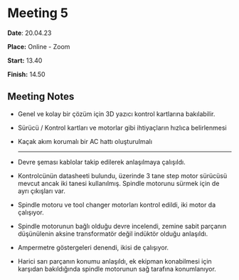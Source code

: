 # Meeting 5

**Date**: 20.04.23

**Place:** Online - Zoom

**Start:** 13.40

**Finish:** 14.50



## Meeting Notes

- Genel ve kolay bir çözüm için 3D yazıcı kontrol kartlarına bakılabilir.

- Sürücü / Kontrol kartları ve motorlar gibi ihtiyaçların hızlıca belirlenmesi

- Kaçak akım korumalı bir AC hattı oluşturulmalı
  
  
  
  ---
  
  

- Devre şeması kablolar takip edilerek anlaşılmaya çalışıldı.

- Kontrolcünün datasheeti bulundu, üzerinde 3 tane step motor sürücüsü mevcut ancak iki tanesi kullanılmış. Spindle motorunu sürmek için de ayrı çıkışları var. 

- Spindle motoru ve tool changer motorları kontrol edildi, iki motor da çalışıyor.

- Spindle motorunun bağlı olduğu devre incelendi, zemine sabit parçanın düşünülenin aksine transformatör değil indüktör olduğu anlaşıldı.

- Ampermetre göstergeleri denendi, ikisi de çalışıyor.

- Harici sarı parçanın konumu anlaşıldı, ek ekipman konabilmesi için karşıdan bakıldığında spindle motorunun sağ tarafına konumlanıyor.
  
  
  
  
